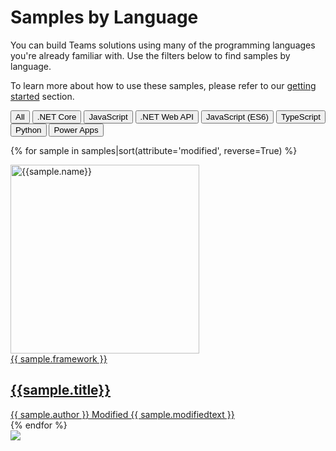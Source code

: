 # Samples by Language

You can build Teams solutions using many of the programming languages you're already familiar with. Use the filters below to find samples by language.

To learn more about how to use these samples, please refer to our [getting started](../gettingstarted/index.md) section.

 <div class="well">
  <div class="button-group filters-button-group">
    <button class="button is-checked" data-filter="*">All</button>
    <button class="button" data-filter="[data-language*='netcore']">.NET Core</button>
    <button class="button" data-filter="[data-language*='javascript']">JavaScript</button>
    <button class="button" data-filter="[data-language*='netwebapi']">.NET Web API</button>
    <button class="button" data-filter="[data-language*='es6']">JavaScript (ES6)</button>
    <button class="button" data-filter="[data-language*='typescript']">TypeScript</button>
    <button class="button" data-filter="[data-language*='python']">Python</button>
<button class="button" data-filter="[data-language*='powerapps']">Power Apps</button>
  </div>
</div>

<div class="grid">

{% for sample in samples|sort(attribute='modified', reverse=True) %}

<div class="sample-item" data-language="{{sample.language}}" data-modified="{{sample.modified}}" data-title="{{ sample.title }}"  data-thumbnail="{{sample.thumbnail}}">
  <div class="sample">
    <div class="sample-video"><i class="ms-Icon ms-Icon--VideoSolid" aria-hidden="true"></i></div>
    <div class="sample-img">
      <a class="sample-link"
        href="{{sample.url}}"
        title="{{sample.summary}}">
        <picture>
          <img src="thumbnails/{{ sample.name }}.png" width="302" alt="{{sample.name}}" data-fullsize="{{sample.thumbnail}}" data-orig="https://pnp.github.io/teams-dev-samples/img/thumbnails/{{ sample.name }}.png"/>
        </picture>
      </a>
    </div>
  </div>
      <a href="{{sample.url}}"
      title="{{ sample.summary }}">
<span class="location" title="Framework: {{sample.framework}}">{{ sample.framework }}</span>
  <h2 class="name">
      {{sample.title}}</h2>
      <div class="sample-activity">
  <span class="author" title="{{ sample.author }}">{{ sample.author }}</span>
  <span class="modified">Modified {{ sample.modifiedtext }}</span>
  </div>
  </a>

</div>
    {% endfor %}
</div>

<img src="https://telemetry.sharepointpnp.com/teams-dev-samples/docs/samples/language" />